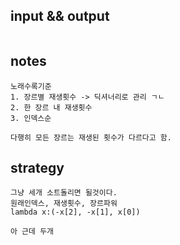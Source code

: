 ## input && output
```

```

## notes
```
노래수록기준
1. 장르별 재생횟수 -> 딕셔너리로 관리 ㄱㄴ
2. 한 장르 내 재생횟수
3. 인덱스순

다행히 모든 장르는 재생된 횟수가 다르다고 함.
```

## strategy
```
그냥 세개 소트돌리면 될것이다.
원래인덱스, 재생횟수, 장르파워
lambda x:(-x[2], -x[1], x[0])

아 근데 두개 
```
